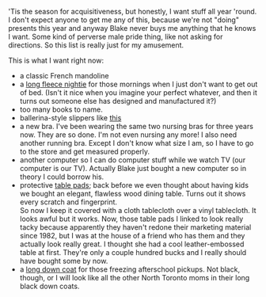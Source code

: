 <!--
.. title: Things I Want
.. date: 2008-12-12 13:49:25
.. author: Amy Brown
-->

'Tis the season for acquisitiveness, but honestly, I want
stuff all year 'round.  I don't expect anyone to get me
any of this, because we're not "doing" presents this
year and anyway Blake never buys me anything that he knows I 
want.  Some kind of perverse male pride thing, like not
asking for directions.  So this
list is really just for my amusement.

This is what I want right now:

* a classic French mandoline
* a [long fleece nightie](http://www.landsend.com/pp/LongSleeveDreamFleeceMidcalfNightgown~189811_57.html?bcc=y&action=order_more&sku_0=::TVY&CM_MERCH=IDX_00002__0000000201&origin=index) for those mornings when I just don't want to get out of bed.  (Isn't it nice when you imagine your perfect whatever, and then it turns out someone else has designed and manufactured it?)
* too many books to name.
* ballerina-style slippers like [this](http://www.landsend.com/pp/TerryTravelSlipperswithBag~188844_-1.html?bcc=y&action=order_more&sku_0=::CHH&CM_MERCH=IDX_00002__0000000184&origin=index)
* a new bra.  I've been wearing the same two nursing bras for three years now.  They are so done.  I'm not even nursing any more!  I also need another running bra.  Except I don't know what size I am, so I have to go to the store and get measured properly.
* another computer so I can do computer stuff while we watch TV (our computer
  is our TV).  Actually Blake just bought a new computer so in theory
  I could borrow his.
* protective [table pads](http://ptpads.com/index2.html); back before we
  even thought about having kids we bought an elegant, flawless 
  wood dining table.  Turns out it shows every scratch and fingerprint.  
  So now 
  I keep it covered with a cloth tablecloth over a vinyl
  tablecloth.  It looks awful but it works.  Now, those table pads I
  linked to look really tacky because apparently they haven't redone their
  marketing material since 1982, but I was at the house of a friend who
  has them and they actually look really great.  I thought she had a
  cool leather-embossed table at first.  They're only a couple hundred
  bucks and I really should have bought some by now.
* a [long down coat](http://tinyurl.com/5aolg3) for those freezing
  afterschool pickups.  Not black, though, or I will look like all
  the other North Toronto moms in their long black down coats.

